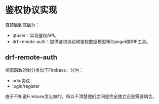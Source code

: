 # 鉴权协议实现

自顶层到底层为：

- qtuser：实现鉴权API。
- drf-remote-auth：提供鉴权协议和鉴权数据模型等Django和DRF工具。

## drf-remote-auth

视图函数的划分类似于Firebase，分为：

- odic协议
- login/register

由于不知道Firebase怎么做的，所以不清楚他们之间是完全独立还是需要耦合。
